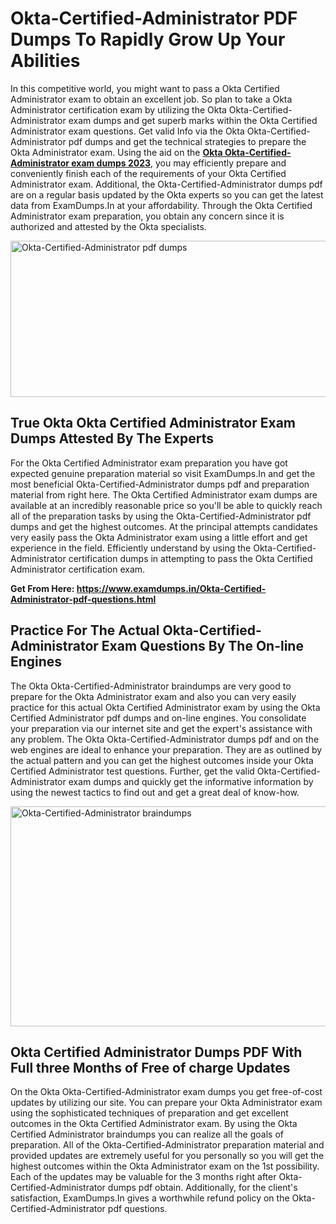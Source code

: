 <h1><strong>Okta-Certified-Administrator PDF Dumps To Rapidly Grow Up Your Abilities</strong></h1>
<p>In this competitive world, you might want to pass a Okta Certified Administrator exam to obtain an excellent job. So plan to take a Okta Administrator certification exam by utilizing the Okta Okta-Certified-Administrator exam dumps and get superb marks within the Okta Certified Administrator exam questions. Get valid Info via the Okta Okta-Certified-Administrator pdf dumps and get the technical strategies to prepare the Okta Administrator exam. Using the aid on the <strong><a href="https://www.examdumps.in/Okta-Certified-Administrator-pdf-questions.html">Okta Okta-Certified-Administrator exam dumps 2023</a></strong>, you may efficiently prepare and conveniently finish each of the requirements of your Okta Certified Administrator exam. Additional, the Okta-Certified-Administrator dumps pdf are on a regular basis updated by the Okta experts so you can get the latest data from ExamDumps.In at your affordability. Through the Okta Certified Administrator exam preparation, you obtain any concern since it is authorized and attested by the Okta specialists.</p>
<p><img src="https://i.ibb.co/zxJwW90/Copy-of-Online-Classes-Twitter-header-post-Made-with-Poster-My-Wall-1.png" alt="Okta-Certified-Administrator pdf dumps" width="750" height="250" /></p>
<h2><strong>True Okta Okta Certified Administrator Exam Dumps Attested By The Experts</strong></h2>
<p>For the Okta Certified Administrator exam preparation you have got expected genuine preparation material so visit ExamDumps.In and get the most beneficial Okta-Certified-Administrator dumps pdf and preparation material from right here. The Okta Certified Administrator exam dumps are available at an incredibly reasonable price so you'll be able to quickly reach all of the preparation tasks by using the Okta-Certified-Administrator pdf dumps and get the highest outcomes. At the principal attempts candidates very easily pass the Okta Administrator exam using a little effort and get experience in the field. Efficiently understand by using the Okta-Certified-Administrator certification dumps in attempting to pass the Okta Certified Administrator certification exam.</p>
<p><strong>Get From Here:&nbsp;<a href="https://www.examdumps.in/Okta-Certified-Administrator-pdf-questions.html">https://www.examdumps.in/Okta-Certified-Administrator-pdf-questions.html</a></strong></p>
<h2><strong>Practice For The Actual Okta-Certified-Administrator Exam Questions By The On-line Engines</strong></h2>
<p>The Okta Okta-Certified-Administrator braindumps are very good to prepare for the Okta Administrator exam and also you can very easily practice for this actual Okta Certified Administrator exam by using the Okta Certified Administrator pdf dumps and on-line engines. You consolidate your preparation via our internet site and get the expert's assistance with any problem. The Okta Okta-Certified-Administrator dumps pdf and on the web engines are ideal to enhance your preparation. They are as outlined by the actual pattern and you can get the highest outcomes inside your Okta Certified Administrator test questions. Further, get the valid Okta-Certified-Administrator exam dumps and quickly get the informative information by using the newest tactics to find out and get a great deal of know-how.</p>
<p><a href="https://www.examdumps.in/Okta-Certified-Administrator-pdf-questions.html"><img src="https://i.ibb.co/QkNtdwY/Copy-of-Zoom-Online-Classes-Facebook-Share-Po-Made-with-Poster-My-Wall-1.jpg" alt="Okta-Certified-Administrator braindumps" width="670" height="352" /></a></p>
<h2><strong>Okta Certified Administrator Dumps PDF With Full three Months of Free of charge Updates</strong></h2>
<p>On the Okta Okta-Certified-Administrator exam dumps you get free-of-cost updates by utilizing our site. You can prepare your Okta Administrator exam using the sophisticated techniques of preparation and get excellent outcomes in the Okta Certified Administrator exam. By using the Okta Certified Administrator braindumps you can realize all the goals of preparation. All of the Okta-Certified-Administrator preparation material and provided updates are extremely useful for you personally so you will get the highest outcomes within the Okta Administrator exam on the 1st possibility. Each of the updates may be valuable for the 3 months right after Okta-Certified-Administrator dumps pdf obtain. Additionally, for the client's satisfaction, ExamDumps.In gives a worthwhile refund policy on the Okta-Certified-Administrator pdf questions.</p>
